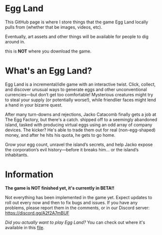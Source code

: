 # Egg Land
This GitHub page is where I store things that the game Egg Land locally pulls from (whether that be images, videos, etc).

Eventually, art assets and other things will be available for people to dig around in. 

this is **NOT** where you download the game.

# What's an Egg Land?

Egg Land is a incremental/idle game with an interactive twist. Click, collect, and discover unusual ways to generate eggs and other unconventional currencies—but don’t get too comfortable! Mysterious creatures might try to steal your supply (or potentially worse!), while friendlier faces might lend a hand in your bizarre quest.

After many turn-downs and rejections, Jacko Catacomb finally gets a job at The Egg Factory, but there's a catch. shipped off to a seemingly abandoned island, tasked with producing virtual eggs using an odd array of company devices. The kicker? He's able to trade them out for real (non-egg-shaped) money, and after he hits his quota, he gets to go home.
 
Grow your egg count, unravel the island’s secrets, and help Jacko expose the corporation’s evil history—before it breaks him… or the island’s inhabitants.

# Information
**The game is NOT finished yet, it's currently in BETA!!**

Not everything has been implemented in the game yet. Expect updates to roll out every now and then to fix bugs and issues. If you have any problems, please report them in the comments, or in our Discord server: https://discord.gg/A2f2A7mBUF

*Did you actually want to play Egg Land?* You can check out where it's available in this [file](https://github.com/katakatakombe/eggland/blob/main/gameinfo/gamelinks.md).